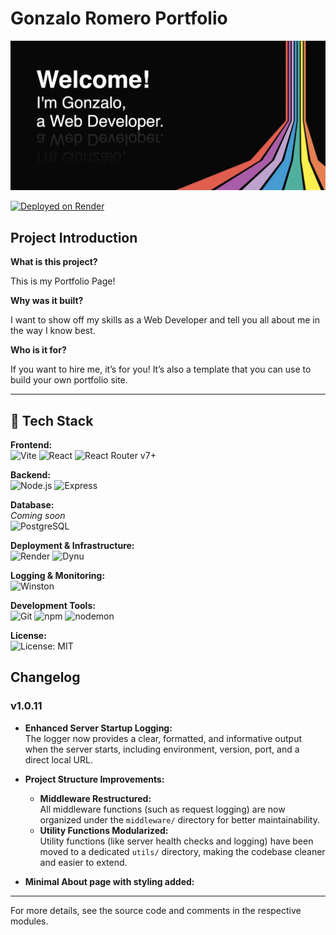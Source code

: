 # Gonzalo Romero Portfolio

![screenshot](./readme/gonzalowebdev.jpg)

[![Deployed on Render](https://img.shields.io/badge/Deployed%20on-Render-46E3B7?logo=render&logoColor=white&style=for-the-badge)](https://gonzalorwebdev.mywire.org/)

## Project Introduction

<!-- What is the project about? Why did you build it? Who was it built for? -->

**What is this project?**

This is my Portfolio Page!

**Why was it built?**

I want to show off my skills as a Web Developer and tell you all about me in the way I know best.

**Who is it for?**

If you want to hire me, it’s for you! It’s also a template that you can use to build your own portfolio site. 

---

## 🚀 Tech Stack

**Frontend:**  
![Vite](https://img.shields.io/badge/-Vite-646CFF?logo=vite&logoColor=white&style=for-the-badge)
![React](https://img.shields.io/badge/-React-20232A?logo=react&logoColor=61DAFB&style=for-the-badge)
![React Router v7+](https://img.shields.io/badge/-React_Router_v7-CA4245?logo=react-router&logoColor=white&style=for-the-badge)

**Backend:**  
![Node.js](https://img.shields.io/badge/-Node.js-43853D?logo=node.js&logoColor=white&style=for-the-badge)
![Express](https://img.shields.io/badge/-Express-000000?logo=express&logoColor=white&style=for-the-badge)

**Database:**  
_Coming soon_  
![PostgreSQL](https://img.shields.io/badge/-PostgreSQL-316192?logo=postgresql&logoColor=white&style=for-the-badge)

**Deployment & Infrastructure:**  
![Render](https://img.shields.io/badge/-Render-46E3B7?logo=render&logoColor=white&style=for-the-badge)
![Dynu](https://img.shields.io/badge/-Dynu-0085CA?logo=dyndns&logoColor=white&style=for-the-badge)

**Logging & Monitoring:**  
![Winston](https://img.shields.io/badge/-Winston-000000?logo=nodedotjs&logoColor=white&style=for-the-badge)

**Development Tools:**  
![Git](https://img.shields.io/badge/-Git-F05032?logo=git&logoColor=white&style=for-the-badge)
![npm](https://img.shields.io/badge/-npm-CB3837?logo=npm&logoColor=white&style=for-the-badge)
![nodemon](https://img.shields.io/badge/-nodemon-76D04B?logo=nodemon&logoColor=white&style=for-the-badge)

**License:**  
![License: MIT](https://img.shields.io/badge/License-MIT-yellow?style=for-the-badge)

## Changelog

### v1.0.11

- **Enhanced Server Startup Logging:**  
  The logger now provides a clear, formatted, and informative output when the server starts, including environment, version, port, and a direct local URL.

- **Project Structure Improvements:**  
  - **Middleware Restructured:**  
    All middleware functions (such as request logging) are now organized under the `middleware/` directory for better maintainability.
  - **Utility Functions Modularized:**  
    Utility functions (like server health checks and logging) have been moved to a dedicated `utils/` directory, making the codebase cleaner and easier to extend.
    
- **Minimal About page with styling added:**

---

For more details, see the source code and comments in the respective modules.
